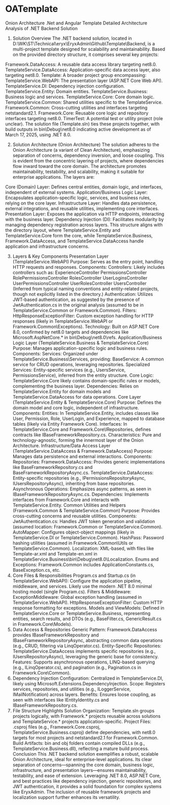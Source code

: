 # OATemplate
Onion Architecture .Net and Angular Template 
Detailed Architecture Analysis of .NET Backend Solution
1. Solution Overview
The .NET backend solution, located in D:\WK\ST\Technical\eryx\EryxAdmin\Github\Template\Backend, is a multi-project template designed for scalability and maintainability. Based on the provided directory structure, it comprises several key projects:

Framework.DataAccess: A reusable data access library targeting net8.0.
TemplateService.DataAccess: Application-specific data access layer, also targeting net8.0.
Template: A broader project group encompassing:
TemplateService.WebAPI: The presentation layer (ASP.NET Core Web API).
TemplateService.DI: Dependency injection configuration.
TemplateService.Entity: Domain entities.
TemplateService.Business: Business logic and services.
TemplateService.Core: Core domain logic.
TemplateService.Common: Shared utilities specific to the TemplateService.
Framework.Common: Cross-cutting utilities and interfaces targeting netstandard2.1.
Framework.Core: Reusable core logic and repository interfaces targeting net8.0.
TimerTest: A potential test or utility project (role unclear).
The solution file (Template.sln) ties these projects together, with build outputs in bin\Debug\net8.0 indicating active development as of March 17, 2025, using .NET 8.0.

2. Solution Architecture (Onion Architecture)
The solution adheres to the Onion Architecture (a variant of Clean Architecture), emphasizing separation of concerns, dependency inversion, and loose coupling. This is evident from the concentric layering of projects, where dependencies flow inward toward the core domain. The architecture promotes maintainability, testability, and scalability, making it suitable for enterprise applications. The layers are:

Core (Domain) Layer: Defines central entities, domain logic, and interfaces, independent of external systems.
Application/Business Logic Layer: Encapsulates application-specific logic, services, and business rules, relying on the core layer.
Infrastructure Layer: Handles data persistence, external integrations, and reusable utilities, implementing core interfaces.
Presentation Layer: Exposes the application via HTTP endpoints, interacting with the business layer.
Dependency Injection (DI): Facilitates modularity by managing dependency registration across layers.
This structure aligns with the directory layout, where TemplateService.Entity and TemplateService.Core form the core, while TemplateService.Business, Framework.DataAccess, and TemplateService.DataAccess handle application and infrastructure concerns.

3. Layers & Key Components
Presentation Layer (TemplateService.WebAPI)
Purpose: Serves as the entry point, handling HTTP requests and responses.
Components:
Controllers: Likely includes controllers such as:
ExperienceController
PermissionsController
RolePermissionsController
RolesController
UserLoginsController
UserPermissionsController
UserRolesController
UsersController (Inferred from typical naming conventions and entity-related projects, though not explicitly listed in the directory.)
Authentication: Utilizes JWT-based authentication, as suggested by the presence of JwtAuthentication.cs in the original analysis (assumed to be in TemplateService.Common or Framework.Common).
Filters:
HttpResponseExceptionFilter: Custom exception handling for HTTP responses (likely in TemplateService.WebAPI or Framework.Common\Exceptions).
Technology: Built on ASP.NET Core 8.0, confirmed by net8.0 targets and dependencies like Microsoft.AspNetCore.* in bin\Debug\net8.0\refs.
Application/Business Logic Layer (TemplateService.Business & TemplateService.Core)
Purpose: Manages application-specific logic and business rules.
Components:
Services: Organized under TemplateService.Business\Services, providing:
BaseService: A common service for CRUD operations, leveraging repositories.
Specialized Services: Entity-specific services (e.g., UsersService, PermissionsService), inferred from the entity structure.
Core Logic: TemplateService.Core likely contains domain-specific rules or models, complementing the business layer.
Dependencies: Relies on TemplateService.Entity for domain models and TemplateService.DataAccess for data operations.
Core Layer (TemplateService.Entity & TemplateService.Core)
Purpose: Defines the domain model and core logic, independent of infrastructure.
Components:
Entities: In TemplateService.Entity, includes classes like User, Permission, Role, UserLogin, and Experience, mapped to database tables (likely via Entity Framework Core).
Interfaces: In TemplateService.Core and Framework.Core\IRepositories, defines contracts like IBaseFrameworkRepository.cs.
Characteristics: Pure and technology-agnostic, forming the innermost layer of the Onion Architecture.
Infrastructure/Data Access Layer (TemplateService.DataAccess & Framework.DataAccess)
Purpose: Manages data persistence and external interactions.
Components:
Repositories:
Framework.DataAccess: Provides generic implementations like BaseFrameworkRepository.cs and BaseFrameworkRepositoryAsync.cs.
TemplateService.DataAccess: Entity-specific repositories (e.g., IPermissionsRepositoryAsync, IUsersRepositoryAsync), inheriting from base repositories.
Asynchronous Operations: Emphasizes async patterns, as seen in IBaseFrameworkRepositoryAsync.cs.
Dependencies: Implements interfaces from Framework.Core and interacts with TemplateService.Entity.
Common Utilities and Helpers (Framework.Common & TemplateService.Common)
Purpose: Provides cross-cutting concerns and reusable utilities.
Components:
JwtAuthentication.cs: Handles JWT token generation and validation (assumed location: Framework.Common or TemplateService.Common).
AutoMapper: Configures object-object mappings (likely in TemplateService.DI or TemplateService.Common).
HashPass: Password hashing utilities (assumed in Framework.Common\Utils or TemplateService.Common).
Localization: XML-based, with files like Template-ar.xml and Template-en.xml in TemplateService.Business\bin\Debug\net8.0\Localization.
Enums and Exceptions: Framework.Common includes ApplicationConstants.cs, BaseException.cs, etc.
4. Core Files & Responsibilities
Program.cs and Startup.cs (in TemplateService.WebAPI):
Configure the application pipeline, middleware, and services.
Likely use the modern .NET 8.0 minimal hosting model (single Program.cs).
Filters & Middleware:
ExceptionMiddleware: Global exception handling (assumed in TemplateService.WebAPI).
HttpResponseExceptionFilter: Custom HTTP response formatting for exceptions.
Models and ViewModels:
Defined in TemplateService.Core or TemplateService.Business, representing entities, search results, and DTOs (e.g., BaseFilter.cs, GenericResult.cs in Framework.Core\Models).
5. Data Access & Repositories
Generic Pattern: Framework.DataAccess provides IBaseFrameworkRepository and IBaseFrameworkRepositoryAsync, abstracting common data operations (e.g., CRUD, filtering via LinqOperator.cs).
Entity-Specific Repositories: TemplateService.DataAccess implements specific repositories (e.g., IUsersRepositoryAsync), leveraging the generic base for consistency.
Features: Supports asynchronous operations, LINQ-based querying (e.g., ILinqOperator.cs), and pagination (e.g., Pagination.cs in Framework.Core\Common).
6. Dependency Injection
Configuration: Centralized in TemplateService.DI, likely using Microsoft.Extensions.DependencyInjection.
Scope: Registers services, repositories, and utilities (e.g., ILoggerService, IMailNotification) across layers.
Benefits: Ensures loose coupling, as seen with interfaces like IEntityIdentity.cs and IBaseFrameworkRepository.cs.
7. File Structure Highlights
Solution Organization: Template.sln groups projects logically, with Framework.* projects reusable across solutions and TemplateService.* projects application-specific.
Project Files: .csproj files (e.g., Framework.Core.csproj, TemplateService.Business.csproj) define dependencies, with net8.0 targets for most projects and netstandard2.1 for Framework.Common.
Build Artifacts: bin and obj folders contain compiled DLLs (e.g., TemplateService.Business.dll), reflecting a mature build process.
Conclusion
This .NET backend solution exemplifies a robust, scalable Onion Architecture, ideal for enterprise-level applications. Its clear separation of concerns—spanning the core domain, business logic, infrastructure, and presentation layers—ensures maintainability, testability, and ease of extension. Leveraging .NET 8.0, ASP.NET Core, and best practices like dependency injection, generic repositories, and JWT authentication, it provides a solid foundation for complex systems like EryxAdmin. The inclusion of reusable framework projects and localization support further enhances its versatility.
